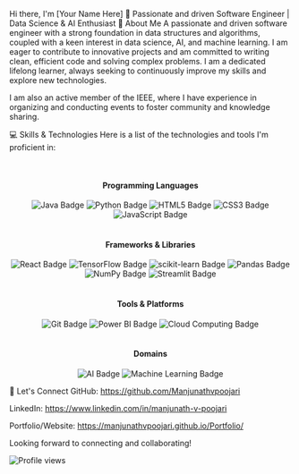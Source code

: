 Hi there, I'm [Your Name Here] 👋
Passionate and driven Software Engineer | Data Science & AI Enthusiast
🌟 About Me
A passionate and driven software engineer with a strong foundation in data structures and algorithms, coupled with a keen interest in data science, AI, and machine learning. I am eager to contribute to innovative projects and am committed to writing clean, efficient code and solving complex problems. I am a dedicated lifelong learner, always seeking to continuously improve my skills and explore new technologies.

I am also an active member of the IEEE, where I have experience in organizing and conducting events to foster community and knowledge sharing.

💻 Skills & Technologies
Here is a list of the technologies and tools I'm proficient in:

<br>

<div align="center">
<h4>Programming Languages</h4>
<img src="https://www.google.com/search?q=https://img.shields.io/badge/Java-007396%3Fstyle%3Dfor-the-badge%26logo%3Djava%26logoColor%3Dwhite" alt="Java Badge"/>
<img src="https://www.google.com/search?q=https://img.shields.io/badge/Python-3776AB%3Fstyle%3Dfor-the-badge%26logo%3Dpython%26logoColor%3Dwhite" alt="Python Badge"/>
<img src="https://www.google.com/search?q=https://img.shields.io/badge/HTML5-E34F26%3Fstyle%3Dfor-the-badge%26logo%3Dhtml5%26logoColor%3Dwhite" alt="HTML5 Badge"/>
<img src="https://www.google.com/search?q=https://img.shields.io/badge/CSS3-1572B6%3Fstyle%3Dfor-the-badge%26logo%3Dcss3%26logoColor%3Dwhite" alt="CSS3 Badge"/>
<img src="https://www.google.com/search?q=https://img.shields.io/badge/JavaScript-F7DF1E%3Fstyle%3Dfor-the-badge%26logo%3Djavascript%26logoColor%3Dblack" alt="JavaScript Badge"/>
</div>

<br>

<div align="center">
<h4>Frameworks & Libraries</h4>
<img src="https://www.google.com/search?q=https://img.shields.io/badge/React-61DAFB%3Fstyle%3Dfor-the-badge%26logo%3Dreact%26logoColor%3Dblack" alt="React Badge"/>
<img src="https://img.shields.io/badge/TensorFlow-FF6F00?style=for-the-badge&logo=tensorflow&logoColor=white" alt="TensorFlow Badge"/>
<img src="https://www.google.com/search?q=https://img.shields.io/badge/scikit--learn-F7931E%3Fstyle%3Dfor-the-badge%26logo%3Dscikit-learn%26logoColor%3Dwhite" alt="scikit-learn Badge"/>
<img src="https://www.google.com/search?q=https://img.shields.io/badge/Pandas-150458%3Fstyle%3Dfor-the-badge%26logo%3Dpandas%26logoColor%3Dwhite" alt="Pandas Badge"/>
<img src="https://www.google.com/search?q=https://img.shields.io/badge/NumPy-013243%3Fstyle%3Dfor-the-badge%26logo%3Dnumpy%26logoColor%3Dwhite" alt="NumPy Badge"/>
<img src="https://www.google.com/search?q=https://img.shields.io/badge/Streamlit-FF4B4B%3Fstyle%3Dfor-the-badge%26logo%3Dstreamlit%26logoColor%3Dwhite" alt="Streamlit Badge"/>
</div>

<br>

<div align="center">
<h4>Tools & Platforms</h4>
<img src="https://www.google.com/search?q=https://img.shields.io/badge/Git-F05032%3Fstyle%3Dfor-the-badge%26logo%3Dgit%26logoColor%3Dwhite" alt="Git Badge"/>
<img src="https://www.google.com/search?q=https://img.shields.io/badge/Power%2520BI-F2C811%3Fstyle%3Dfor-the-badge%26logo%3Dpower-bi%26logoColor%3Dblack" alt="Power BI Badge"/>
<img src="https://www.google.com/search?q=https://img.shields.io/badge/Cloud%2520Computing-blue%3Fstyle%3Dfor-the-badge%26logo%3Dcloud-computing%26logoColor%3Dwhite" alt="Cloud Computing Badge"/>
</div>

<br>

<div align="center">
<h4>Domains</h4>
<img src="https://www.google.com/search?q=https://img.shields.io/badge/AI-000000%3Fstyle%3Dfor-the-badge%26logo%3Dbrain%26logoColor%3Dwhite" alt="AI Badge"/>
<img src="https://www.google.com/search?q=https://img.shields.io/badge/Machine%2520Learning-red%3Fstyle%3Dfor-the-badge%26logo%3Dmachine-learning%26logoColor%3Dwhite" alt="Machine Learning Badge"/>
</div>

🤝 Let's Connect
GitHub: https://github.com/Manjunathvpoojari

LinkedIn: https://www.linkedin.com/in/manjunath-v-poojari

Portfolio/Website: https://manjunathvpoojari.github.io/Portfolio/

Looking forward to connecting and collaborating!

![Profile views](https://komarev.com/ghpvc/?username=[Manjunathvpoojari]&color=blue)
